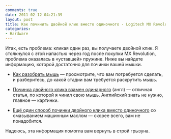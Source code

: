 ```yaml
---
comments: true
date: 2011-02-12 04:21:39
layout: post
title: Как починить двойной клик вместо одиночного - Logitech MX Revolution
categories:
- Hardware
---
```


Итак, есть проблема: кликая один раз, вы получаете двойной клик. Я столкнулся с этой напастью через год после покупки MX Revolution, проблема оказалась в «уставшей» пружине. Ниже вы найдете информацию, которой достаточно для починки вашей мышки.

* [Как разобрать мышь](http://www.potroshiteli.ru/Reviews/Peripheral/MXRevolution.html "Беспроводная мышь Logitech MX Revolution") — просмотрите, что вам потребуется сделать, и  разберитесь, до какой стадии вам требуется раскрутить мышь.

* [Починка двойного клика взамен одинарного](http://www.overclockers.com/mouse-clicking-troubles-diy-repair/ "Mouse Clicking Troubles? DIY Repair | Overclockers") (англ) — отличная статья, по которой я чинил свою мышь. Английский знать не нужно, главное — картинки.
	
* [Ещё один способ починки двойного клика вместо одиночного](http://alladvice.ru/technique/mouse.html "Ремонт мыши") со смазыванием машинным маслом — скорее всего, вам не понадобится.

Надеюсь, эта информация помогла вам вернуть в строй грызуна.